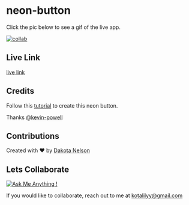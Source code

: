 # neon-button

Click the pic below to see a gif of the live app. 

[![collab](https://user-images.githubusercontent.com/77229281/130363039-285195b4-3642-4f8e-8edd-ef88aaddeb62.png)
](https://j.gifs.com/0800GV.gif)

## Live Link

[live link](https://kotalilyy.github.io/neon-button/)

## Credits

Follow this [tutorial](https://www.youtube.com/watch?v=6xNcXwC6ikQ) to create this neon button.

Thanks @[kevin-powell](https://github.com/kevin-powell)

## Contributions

Created with ❤️ by [Dakota Nelson](https://github.com/kotalilyy)

## Lets Collaborate 

[![Ask Me Anything !](https://img.shields.io/badge/Ask%20me-anything-1abc9c.svg)](https://GitHub.com/Naereen/ama)

If you would like to collaborate, reach out to me at kotalilyy@gmail.com
